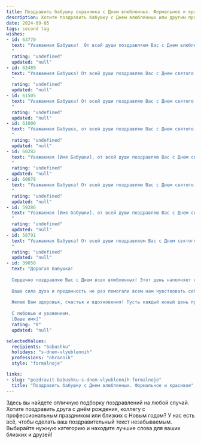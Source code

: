 ```yaml
---
title: Поздравить бабушку охранника с Днем влюбленных. Формальное и красивое
description: Хотите поздравить бабушку с Днем влюбленных или другим праздником? Наш ИИ создаст незабываемое поздравление, а вы обязательно выделитесь среди других.  
date: 2024-09-05
tags: second tag
wishes:
- id: 63770
  text: "Уважаемая Бабушка!  От всей души поздравляем Вас с Днем влюбленных! Желаем Вам крепкого здоровья, благополучия, а также  искренней любви и семейного тепла, которые согреют Вас  в этот день!  Пусть Ваше  сердце будет всегда  заполнено  радостью и счастьем!
  "
  rating: "undefined"
  updated: "null"
- id: 62489
  text: "Уважаемая Бабушка! От всей души поздравляю Вас с Днем святого Валентина! Желаю Вам крепкого здоровья, душевного спокойствия и незабываемых моментов, наполненных любовью и заботой. Пусть этот день подарит Вам тепло и радость!
  "
  rating: "undefined"
  updated: "null"
- id: 61505
  text: "Уважаемая Бабушка! От всей души поздравляю Вас с Днем святого Валентина! Желаю Вам крепкого здоровья, душевного тепла и  радости  от  любви,  которая  окружает  Вас. Пусть  каждый  день  будет  наполнен  счастьем!
  "
  rating: "undefined"
  updated: "null"
- id: 61000
  text: "Уважаемая Бабушка, от всей души поздравляю Вас с Днем святого Валентина! Пусть в Вашей жизни всегда будет любовь, тепло и забота, а каждый день будет наполнен радостью и счастьем. Желаю Вам крепкого здоровья, неиссякаемой энергии и много светлых мгновений!
  "
  rating: "undefined"
  updated: "null"
- id: 60282
  text: "Уважаемая [Имя Бабушки], от всей души поздравляю Вас с Днем святого Валентина! Желаю Вам крепкого здоровья,  счастья, любви и  радости в этот прекрасный день. Пусть Ваша жизнь будет наполнена  теплотой и заботой любимых людей.
  "
  rating: "undefined"
  updated: "null"
- id: 60078
  text: "Уважаемая Бабушка! От всей души поздравляю Вас с Днем святого Валентина! Пусть Ваше сердце всегда будет согрето любовью и заботой, а жизнь полна радостных мгновений и приятных сюрпризов. Желаю Вам крепкого здоровья, мирного неба над головой и долгих лет счастливой жизни!
  "
  rating: "undefined"
  updated: "null"
- id: 59286
  text: "Уважаемая [Имя бабушки], от всей души поздравляю Вас с Днем святого Валентина! Желаю Вам крепкого здоровья, душевного тепла и безграничной любви. Пусть этот день подарит Вам море улыбок и приятных моментов. С праздником!
  "
  rating: "undefined"
  updated: "null"
- id: 58791
  text: "Уважаемая Бабушка! От всей души поздравляем Вас с Днем святого Валентина! Желаем Вам крепкого здоровья, душевного тепла и любви, как в Вашей работе охранника, так и в личной жизни. Пусть этот день будет наполнен приятными сюрпризами и радостью!
  "
  rating: "undefined"
  updated: "null"
- id: 39058
  text: "Дорогая бабушка!
  
  Сердечно поздравляю Вас с Днем всех влюбленных! Этот день наполняет нашу жизнь теплом и светом, напоминает о родственных чувствах и крепких узах. Ваше уважение и забота о близких делают нашу семью поистине счастливой.
  
  Ваша сила духа и преданность не раз помогали всем нам чувствовать себя защищенными, как охранник, бережно наблюдающий за нашим благополучием. Пусть в этот день Вас окружает любовь и внимание, которые Вы щедро дарите всем нам.
  
  Желаю Вам здоровья, счастья и вдохновения! Пусть каждый новый день приносит радость и благополучие.
  
  С любовью и уважением,
  [Ваше имя]"
  rating: "0"
  updated: "null"

selectedValues:
  recipients: "babushku"
  holidays: "s-dnem-vlyublennih"
  professions: "ohrannik"
  style: "formalnoje"

links:
- slug: "pozdravit-babushku-s-dnem-vlyublennih-formalnoje"
  title: "Поздравить бабушку с Днем влюбленных. Формальное и красивое"
---
```


Здесь вы найдете отличную подборку поздравлений на любой случай. 
Хотите поздравить друга с днём рождения, коллегу с профессиональным праздником или близких с Новым годом? У нас есть всё, чтобы сделать ваш поздравительный текст незабываемым. Выбирайте нужную категорию и находите лучшие слова для ваших близких и друзей!
